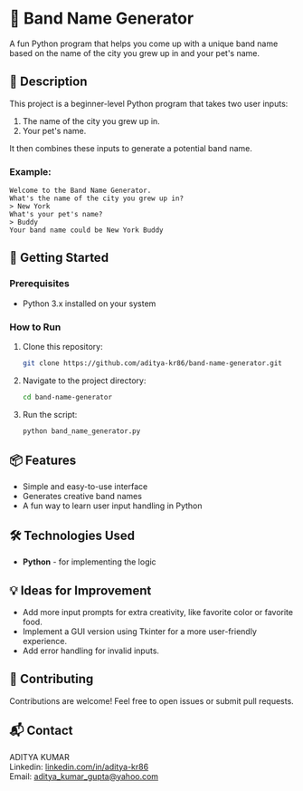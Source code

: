 # 🎸 Band Name Generator

A fun Python program that helps you come up with a unique band name based on the name of the city you grew up in and your pet's name. 

## 📜 Description

This project is a beginner-level Python program that takes two user inputs:
1. The name of the city you grew up in.
2. Your pet's name.

It then combines these inputs to generate a potential band name.

### Example:
```
Welcome to the Band Name Generator.
What's the name of the city you grew up in?
> New York
What's your pet's name?
> Buddy
Your band name could be New York Buddy
```

## 🚀 Getting Started

### Prerequisites

- Python 3.x installed on your system

### How to Run

1. Clone this repository:
   ```bash
   git clone https://github.com/aditya-kr86/band-name-generator.git
   ```
2. Navigate to the project directory:
   ```bash
   cd band-name-generator
   ```
3. Run the script:
   ```bash
   python band_name_generator.py
   ```

## 📦 Features

- Simple and easy-to-use interface
- Generates creative band names
- A fun way to learn user input handling in Python

## 🛠️ Technologies Used

- **Python** - for implementing the logic

## 💡 Ideas for Improvement

- Add more input prompts for extra creativity, like favorite color or favorite food.
- Implement a GUI version using Tkinter for a more user-friendly experience.
- Add error handling for invalid inputs.

## 🤝 Contributing

Contributions are welcome! Feel free to open issues or submit pull requests.

## 📬 Contact

ADITYA KUMAR  
Linkedin: [linkedin.com/in/aditya-kr86](http://linkedin.com/in/aditya-kr86)  
Email: [aditya_kumar_gupta@yahoo.com](mailto:aditya_kumar_gupta@yahoo.com)
